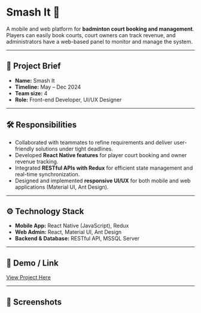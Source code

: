 # Smash It 🏸

A mobile and web platform for **badminton court booking and management**.  
Players can easily book courts, court owners can track revenue, and administrators have a web-based panel to monitor and manage the system.  

---

## 📖 Project Brief
- **Name:** Smash It  
- **Timeline:** May – Dec 2024  
- **Team size:** 4  
- **Role:** Front-end Developer, UI/UX Designer  

---

## 🛠️ Responsibilities
- Collaborated with teammates to refine requirements and deliver user-friendly solutions under tight deadlines.  
- Developed **React Native features** for player court booking and owner revenue tracking.  
- Integrated **RESTful APIs with Redux** for efficient state management and real-time synchronization.  
- Designed and implemented **responsive UI/UX** for both mobile and web applications (Material UI, Ant Design).  

---

## ⚙️ Technology Stack
- **Mobile App:** React Native (JavaScript), Redux  
- **Web Admin:** React, Material UI, Ant Design  
- **Backend & Database:** RESTful API, MSSQL Server  

---

## 🚀 Demo / Link
[View Project Here](#) <!-- Replace # with deployed link or demo video -->

---

## 📸 Screenshots
<!-- Add some screenshots of mobile app & web admin here -->
